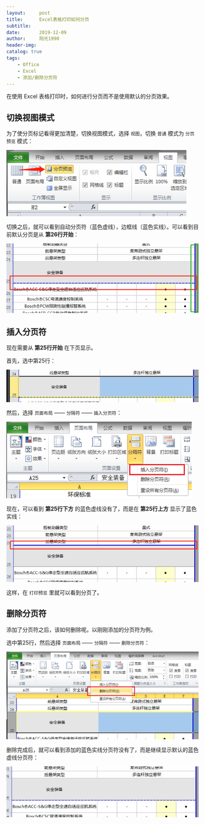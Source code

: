 ```yaml
---
layout:     post
title:      Excel表格打印如何分页
subtitle:   
date:       2019-12-09
author:     阳光1990
header-img: 
catalog: true
tags:
    - Office
    - Excel
    - 添加/删除分页符
---
```


在使用 Excel 表格打印时，如何进行分页而不是使用默认的分页效果。

## 切换视图模式

为了使分页标记看得更加清楚，切换视图模式，选择 `视图`，切换 `普通` 模式为 `分页预览` 模式：

![](/img/blog_office_excel_paging1.png)

切换之后，就可以看到自动分页符（蓝色虚线），边框线（蓝色实线）。可以看到目前默认分页是从 **第26行开始**：

![](/img/blog_office_excel_paging2.png)

## 插入分页符

现在需要从 **第25行开始** 在下页显示。

首先，选中第25行： 

![](/img/blog_office_excel_paging3.png)

然后，选择 `页面布局` —— `分隔符` —— `插入分页符`：

![](/img/blog_office_excel_paging4.png)

现在，可以看到 **第25行下方** 的蓝色虚线没有了，而是在 **第25行上方** 显示了蓝色实线：

![](/img/blog_office_excel_paging5.png)

这样，在 `打印预览` 里就可以看到分页了。

## 删除分页符

添加了分页符之后，该如何删除呢。以刚刚添加的分页符为例。

选中第25行，然后选择 `页面布局` —— `分隔符` —— `删除分页符`：

![](/img/blog_office_excel_paging6.png)

删除完成后，就可以看到添加的蓝色实线分页符没有了，而是继续显示默认的蓝色虚线分页符：

![](/img/blog_office_excel_paging7.png)
